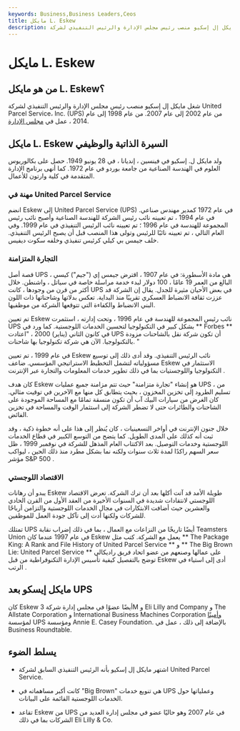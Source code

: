 ```yaml
---
keywords: Business,Business Leaders,Ceos
title: مايكل L. Eskew
description: شغل مايكل إل إسكيو منصب رئيس مجلس الإدارة والرئيس التنفيذي لشركة United Parcel Service، Inc. (UPS) من عام 2002 إلى عام 2007.
---
```


# مايكل L. Eskew
## من هو مايكل L. Eskew؟

شغل مايكل إل إسكيو منصب رئيس مجلس الإدارة والرئيس التنفيذي لشركة United Parcel Service، Inc. (UPS) من عام 2002 إلى عام 2007. من عام 1998 إلى عام 2014 ، عمل في [مجلس الإدارة](/boardofdirectors).

## مايكل L. Eskew السيرة الذاتية والوظيفي

ولد مايكل ل. إسكيو في فينسين ، إنديانا ، في 28 يونيو 1949. حصل على بكالوريوس العلوم في الهندسة الصناعية من جامعة بوردو في عام 1972. كما أنهى برنامج الإدارة المتقدمة في كلية وارتون للأعمال.

### مهنة في United Parcel Service

انضم Eskew إلى United Parcel Service (UPS) في عام 1972 كمدير مهندس صناعي. في عام 1994 ، تم تعيينه نائب رئيس الشركة للهندسة الصناعية وأصبح نائب رئيس المجموعة للهندسة في عام 1996 ؛ تم تعيينه نائب الرئيس التنفيذي في عام 1999. وفي العام التالي ، تم تعيينه نائبًا للرئيس وتولى هذا المنصب قبل أن يصبح الرئيس التنفيذي. خلف جيمس بي كيلي كرئيس تنفيذي وخلفه سكوت ديفيس.

### التجارة المتزامنة

قصة أصل UPS هي مادة الأسطورة: في عام 1907 ، اقترض جيمس إي ("جيم") كيسي ، البالغ من العمر 19 عامًا ، 100 دولار لبدء خدمة مراسلة خاصة في سياتل ، واشنطن. خلال أكثر من قرن من وجودها ، كانت UPS في بعض الأحيان مثيرة للجدل. يقال إن الشركة قد عززت ثقافة الانضباط العسكري تقريبًا منذ البداية. تعكس بدلاتها وشاحناتها ذات اللون البني الانضباط والكفاءة التي تتوقعها الشركة من موظفيها.

تم تعيين Eskew نائب رئيس المجموعة للهندسة في عام 1996 ، وتحت إدارته ، استثمرت UPS بشكل كبير في التكنولوجيا لتحسين الخدمات اللوجستية. كما ورد في ** Forbes ** في كانون الثاني (يناير) 2000 ، "اعتادت UPS أن تكون شركة نقل بالشاحنات مزودة بالتكنولوجيا. الآن هي شركة تكنولوجيا بها شاحنات. "

في عام 1999 ، تم تعيين Eskew نائب الرئيس التنفيذي. وقد أدى ذلك إلى توسيع مسؤولياته لتشمل التخطيط الاستراتيجي المؤسسي. ضاعف Eskew الاستثمار في التكنولوجيا واللوجستيات بما في ذلك تطوير خدمات المعلومات والتجارة عبر الإنترنت .

كان هدف Eskew هو إنشاء "تجارة متزامنة" حيث تتم مزامنة جميع عمليات UPS ، من تسليم الطرود إلى تخزين المخزون ، بحيث يتطابق كل منها مع الآخرين في توقيت مثالي. كان الغرض من سيارات البيك آب أن تكون منسقة تمامًا مع المساحة الموجودة على الشاحنات والطائرات حتى لا تضطر الشركة إلى استثمار الوقت والمساحة في تخزين الفائض.

خلال جنون الإنترنت في أواخر التسعينيات ، كان يُنظر إلى هذا على أنه خطوة ذكية ، وقد ثبت أنه كذلك على المدى الطويل. كما يتضح من التوسع الكبير في قطاع الخدمات اللوجستية وخدمات التوصيل. بعد الاكتتاب العام المذهل للشركة في نوفمبر 1999 ، ظل سعر السهم راكدًا لمدة ثلاث سنوات ولكنه نما بشكل مطرد منذ ذلك الحين ، ليواكب مؤشر S&P 500 .

### الاقتصاد اللوجستي

يبدو أن رهانات Eskew طويلة الأمد قد آتت أكلها بعد أن ترك الشركة. تعرض الاقتصاد اللوجستي لانتقادات شديدة في السنوات الأخيرة من العقد الأول من القرن الحادي والعشرين حيث أضافت الابتكارات في مجال الخدمات اللوجستية والتزامن أرباحًا للشركات ولكنها أدت إلى تآكل جودة العمل للموظفين.

تمتلك UPS أيضًا تاريخًا من النزاعات مع العمال ، بما في ذلك إضراب نقابة Teamsters Union في عام 1997 عندما كان Eskew يعمل مع الشركة. كتب مثل ** The Package King: A Rank and File History of United Parcel Service ** و ** The Big Brown Lie: United Parcel Service على عمالها وصنعهم من عضو اتحاد فريق راديكالي ** توضح بالتفصيل كيفية تأسيس الإدارة التكنوقراطية من قبل Eskew أدى إلى استياء في الرتب .

## مايكل إيسكو بعد UPS

كان Eskew أيضًا عضوًا في مجلس إدارة شركة 3M و Eli Lilly and Company و The Allstate Corporation و International Business Machines Corporation [وأمينًا](/trustee) لمؤسسة UPS ومؤسسة Annie E. Casey Foundation. بالإضافة إلى ذلك ، عمل في Business Roundtable.

## يسلط الضوء

- اشتهر مايكل إل إسكيو بأنه الرئيس التنفيذي السابق لشركة United Parcel Service.

- كانت أكبر مساهماته في "Big Brown" هي تنويع خدمات UPS وعملياتها حول الخدمات اللوجستية القائمة على البيانات.

- تقاعد Eskew من UPS في عام 2007 وهو حاليًا عضو في مجلس إدارة العديد من الشركات بما في ذلك Eli Lilly & Co.

